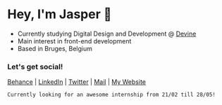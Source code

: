 # Hey, I'm Jasper 👋

- Currently studying Digital Design and Development @ [Devine]
- Main interest in front-end development
- Based in Bruges, Belgium

### Let's get social!

[Behance] | [LinkedIn] | [Twitter] | [Mail] | [My Website]

```
Currently looking for an awesome internship from 21/02 till 28/05!
```


[Behance]: https://www.behance.net/jaspervermeul/projects
[LinkedIn]: https://www.linkedin.com/in/jasper-vermeulen-739b88180/
[Twitter]: https://twitter.com/Jaspervermm
[Mail]: mailto:jaspervermeulen@icloud.com
[Devine]: https://www.devine.be
[My Website]: https://jaspervermeulen.netlify.app
